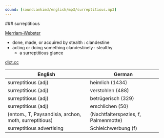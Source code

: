 ```yaml
---
sound: [sound:ankimd/english/mp3/surreptitious.mp3]
---
```


\### surreptitious

[Merriam-Webster](https://www.merriam-webster.com/dictionary/surreptitious)

- done, made, or acquired by stealth : clandestine
- acting or doing something clandestinely : stealthy
    - a surreptitious glance

[dict.cc](https://www.dict.cc/surreptitious)

| English        | German       |
| -------------- | ------------ |
| surreptitious (adj) | heimlich (1434) |
| surreptitious (adj) | verstohlen (488) |
| surreptitious (adj) | betrügerisch (329) |
| surreptitious (adj) | erschlichen (50) |
|  (entom., T, Paysandisia, archon, moth, surreptitious) |  (Nachtfalterspezies, f, Palmenmotte) |
| surreptitious advertising | Schleichwerbung (f) |
